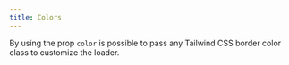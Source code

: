 ```yaml
---
title: Colors
---
```


By using the prop `color` is possible to pass any Tailwind CSS border color class to customize the loader.
